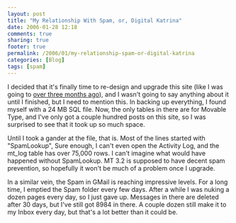 ```yaml
---
layout: post
title: "My Relationship With Spam, or, Digital Katrina"
date: 2006-01-28 12:18
comments: true
sharing: true
footer: true
permalink: /2006/01/my-relationship-spam-or-digital-katrina
categories: [Blog]
tags: [spam]
---
```

I decided that it's finally time to re-design and upgrade this site (like I was going to <a href="/2005/10/doh">over three months ago</a>), and I wasn't going to say anything about it until I finished, but I need to mention this.  In backing up everything, I found myself with a 24 MB SQL file.  Now, the only tables in there are for Movable Type, and I've only got a couple hundred posts on this site, so I was surprised to see that it took up so much space.

Until I took a gander at the file, that is.  Most of the lines started with "SpamLookup",  Sure enough, I can't even open the Activity Log, and the mt_log table has over 75,000 rows.  I can't imagine what would have happened without SpamLookup.  MT 3.2 is supposed to have decent spam prevention, so hopefully it won't be much of a problem once I upgrade.

In a similar vein, the Spam in GMail is reaching impressive levels.  For a long time, I emptied the Spam folder every few days.  After a while I was nuking a dozen pages every day, so I just gave up.  Messages in there are deleted after 30 days, but I've still got 8984 in there.  A couple dozen still make it to my Inbox every day, but that's a lot better than it could be.

